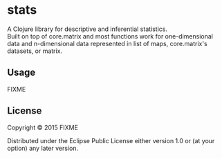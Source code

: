 # stats

A Clojure library for descriptive and inferential statistics.  
Built on top of core.matrix and most functions work for one-dimensional data and n-dimensional data represented in list of maps, core.matrix's datasets, or matrix.

## Usage

FIXME

## License

Copyright © 2015 FIXME

Distributed under the Eclipse Public License either version 1.0 or (at
your option) any later version.

